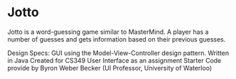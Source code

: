 # Jotto

Jotto is a word-guessing game similar to MasterMind. A player has a number of guesses and gets information based on their previous guesses.

Design Specs:
GUI using the Model-View-Controller design pattern.
Written in Java
Created for CS349 User Interface as an assignment
Starter Code provide by Byron Weber Becker (UI Professor, University of Waterloo)
